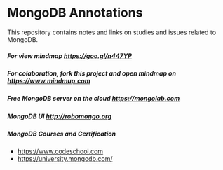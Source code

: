 # MongoDB Annotations
This repository contains notes and links on studies and issues related to MongoDB.


##### For view mindmap https://goo.gl/n447YP
##### For colaboration, fork this project and open mindmap on https://www.mindmup.com
##### Free MongoDB server on the cloud https://mongolab.com
##### MongoDB UI http://robomongo.org
##### MongoDB Courses and Certification
+  https://www.codeschool.com
+  https://university.mongodb.com/
